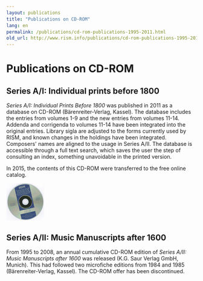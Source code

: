 ```yaml
---
layout: publications
title: "Publications on CD-ROM"
lang: en
permalink: /publications/cd-rom-publications-1995-2011.html
old_url: http://www.rism.info/publications/cd-rom-publications-1995-2011.html
---
```


# Publications on CD-ROM

## Series A/I: Individual prints before 1800

_Series A/I: Individual Prints Before 1800_ was published in 2011 as a database on CD-ROM (Bärenreiter-Verlag, Kassel). The database includes the entries from volumes 1-9 and the new entries from volumes 11-14. Addenda and corrigenda to volumes 11-14 have been integrated into the original entries. Library sigla are adjusted to the forms currently used by RISM, and known changes in the holdings have been integrated. Composers' names are aligned to the usage in Series A/II. The database is accessible through a full text search, which saves the user the step of consulting an index, something unavoidable in the printed version.

In 2015, the contents of this CD-ROM were transferred to the free online catalog.

 ![](/images/news-old-website/csm_AIICD-ROM_b70cfdd3ab.jpg "AIICD-ROM")

## Series A/II: Music Manuscripts after 1600

From 1995 to 2008, an annual cumulative CD-ROM edition of _Series A/II: Music Manuscripts after 1600_ was released (K.G. Saur Verlag GmbH, Munich). This had followed two microfiche editions from 1984 and 1985 (Bärenreiter-Verlag, Kassel). The CD-ROM offer has been discontinued.
